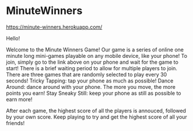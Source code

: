 # MinuteWinners
https://minute-winners.herokuapp.com/

Hello!

Welcome to the Minute Winners Game!
Our game is a series of online one minute long mini-games playable on any mobile device, like your phone!
To join, simply go to the link above on your phone and wait for the game to start! There is a brief waiting period to allow for multiple players to join.
There are three games that are randomly selected to play every 30 seconds!
Tricky Tapping: tap your phone as much as possible!
Dance Around: dance around with your phone. The more you move, the more points you earn!
Stay Sneaky Still: keep your phone as still as possible to earn more!

After each game, the highest score of all the players is annouced, followed by your own score.
Keep playing to try and get the highest score of all your friends!
